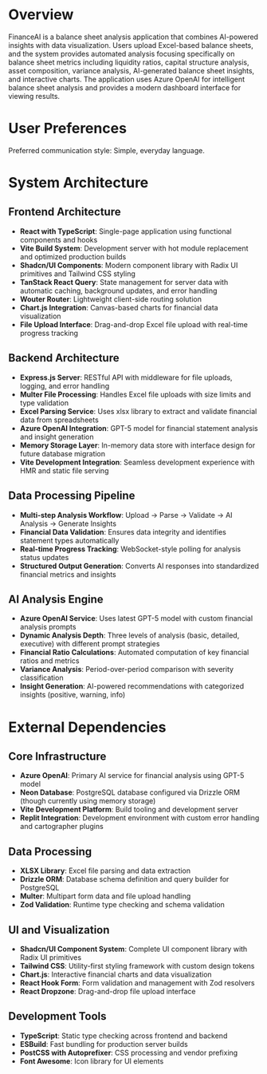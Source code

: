 # Overview

FinanceAI is a balance sheet analysis application that combines AI-powered insights with data visualization. Users upload Excel-based balance sheets, and the system provides automated analysis focusing specifically on balance sheet metrics including liquidity ratios, capital structure analysis, asset composition, variance analysis, AI-generated balance sheet insights, and interactive charts. The application uses Azure OpenAI for intelligent balance sheet analysis and provides a modern dashboard interface for viewing results.

# User Preferences

Preferred communication style: Simple, everyday language.

# System Architecture

## Frontend Architecture
- **React with TypeScript**: Single-page application using functional components and hooks
- **Vite Build System**: Development server with hot module replacement and optimized production builds
- **Shadcn/UI Components**: Modern component library with Radix UI primitives and Tailwind CSS styling
- **TanStack React Query**: State management for server data with automatic caching, background updates, and error handling
- **Wouter Router**: Lightweight client-side routing solution
- **Chart.js Integration**: Canvas-based charts for financial data visualization
- **File Upload Interface**: Drag-and-drop Excel file upload with real-time progress tracking

## Backend Architecture
- **Express.js Server**: RESTful API with middleware for file uploads, logging, and error handling
- **Multer File Processing**: Handles Excel file uploads with size limits and type validation
- **Excel Parsing Service**: Uses xlsx library to extract and validate financial data from spreadsheets
- **Azure OpenAI Integration**: GPT-5 model for financial statement analysis and insight generation
- **Memory Storage Layer**: In-memory data store with interface design for future database migration
- **Vite Development Integration**: Seamless development experience with HMR and static file serving

## Data Processing Pipeline
- **Multi-step Analysis Workflow**: Upload → Parse → Validate → AI Analysis → Generate Insights
- **Financial Data Validation**: Ensures data integrity and identifies statement types automatically
- **Real-time Progress Tracking**: WebSocket-style polling for analysis status updates
- **Structured Output Generation**: Converts AI responses into standardized financial metrics and insights

## AI Analysis Engine
- **Azure OpenAI Service**: Uses latest GPT-5 model with custom financial analysis prompts
- **Dynamic Analysis Depth**: Three levels of analysis (basic, detailed, executive) with different prompt strategies
- **Financial Ratio Calculations**: Automated computation of key financial ratios and metrics
- **Variance Analysis**: Period-over-period comparison with severity classification
- **Insight Generation**: AI-powered recommendations with categorized insights (positive, warning, info)

# External Dependencies

## Core Infrastructure
- **Azure OpenAI**: Primary AI service for financial analysis using GPT-5 model
- **Neon Database**: PostgreSQL database configured via Drizzle ORM (though currently using memory storage)
- **Vite Development Platform**: Build tooling and development server
- **Replit Integration**: Development environment with custom error handling and cartographer plugins

## Data Processing
- **XLSX Library**: Excel file parsing and data extraction
- **Drizzle ORM**: Database schema definition and query builder for PostgreSQL
- **Multer**: Multipart form data and file upload handling
- **Zod Validation**: Runtime type checking and schema validation

## UI and Visualization
- **Shadcn/UI Component System**: Complete UI component library with Radix UI primitives
- **Tailwind CSS**: Utility-first styling framework with custom design tokens
- **Chart.js**: Interactive financial charts and data visualization
- **React Hook Form**: Form validation and management with Zod resolvers
- **React Dropzone**: Drag-and-drop file upload interface

## Development Tools
- **TypeScript**: Static type checking across frontend and backend
- **ESBuild**: Fast bundling for production server builds
- **PostCSS with Autoprefixer**: CSS processing and vendor prefixing
- **Font Awesome**: Icon library for UI elements